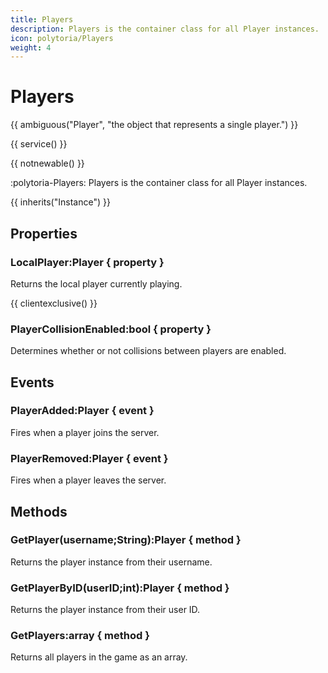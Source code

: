 ```yaml
---
title: Players
description: Players is the container class for all Player instances.
icon: polytoria/Players
weight: 4
---
```


# Players

{{ ambiguous("Player", "the object that represents a single player.") }}

{{ service() }}

{{ notnewable() }}

:polytoria-Players: Players is the container class for all Player instances.

{{ inherits("Instance") }}

## Properties

### LocalPlayer:Player { property }

Returns the local player currently playing.

{{ clientexclusive() }}

### PlayerCollisionEnabled:bool { property }

Determines whether or not collisions between players are enabled.

## Events

### PlayerAdded:Player { event }

Fires when a player joins the server.

### PlayerRemoved:Player { event }

Fires when a player leaves the server.

## Methods

### GetPlayer(username;String):Player { method }

Returns the player instance from their username.

### GetPlayerByID(userID;int):Player { method }

Returns the player instance from their user ID.

### GetPlayers:array { method }

Returns all players in the game as an array.
